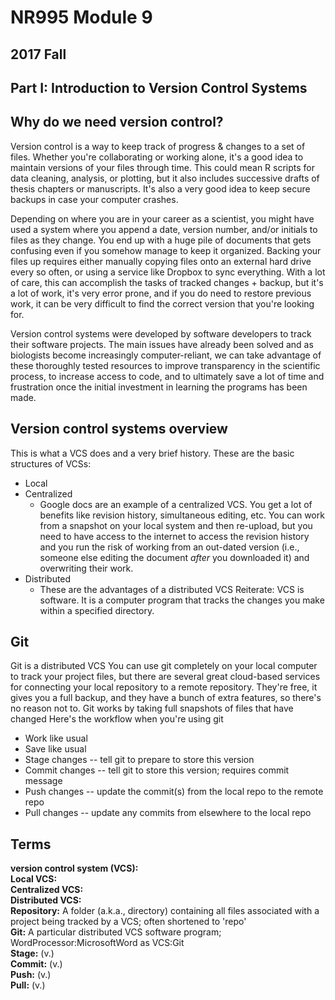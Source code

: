 # NR995 Module 9
## 2017 Fall
## Part I: Introduction to Version Control Systems

## Why do we need version control?
Version control is a way to keep track of progress & changes to a set of files. Whether you're collaborating or working alone, it's a good idea to maintain versions of your files through time. This could mean R scripts for data cleaning, analysis, or plotting, but it also includes successive drafts of thesis chapters or manuscripts. It's also a very good idea to keep secure backups in case your computer crashes.

Depending on where you are in your career as a scientist, you might have used a system where you append a date, version number, and/or initials to files as they change. You end up with a huge pile of documents that gets confusing even if you somehow manage to keep it organized. Backing your files up requires either manually copying files onto an external hard drive every so often, or using a service like Dropbox to sync everything. With a lot of care, this can accomplish the tasks of tracked changes + backup, but it's a lot of work, it's very error prone, and if you do need to restore previous work, it can be very difficult to find the correct version that you're looking for. 

Version control systems were developed by software developers to track their software projects. The main issues have already been solved and as biologists become increasingly computer-reliant, we can take advantage of these thoroughly tested resources to improve transparency in the scientific process, to increase access to code, and to ultimately save a lot of time and frustration once the initial investment in learning the programs has been made.


## Version control systems overview
This is what a VCS does and a very brief history.
These are the basic structures of VCSs: 
- Local
- Centralized
  - Google docs are an example of a centralized VCS. You get a lot of benefits like revision history, simultaneous editing, etc. You can work from a snapshot on your local system and then re-upload, but you need to have access to the internet to access the revision history and you run the risk of working from an out-dated version (i.e., someone else editing the document *after* you downloaded it) and overwriting their work.
- Distributed
  - These are the advantages of a distributed VCS
Reiterate: VCS is software. It is a computer program that tracks the changes you make within a specified directory. 


## Git
Git is a distributed VCS
You can use git completely on your local computer to track your project files, but there are several great cloud-based services for connecting your local repository to a remote repository. They're free, it gives you a full backup, and they have a bunch of extra features, so there's no reason not to.
Git works by taking full snapshots of files that have changed
Here's the workflow when you're using git
- Work like usual
- Save like usual
- Stage changes -- tell git to prepare to store this version
- Commit changes -- tell git to store this version; requires commit message
- Push changes -- update the commit(s) from the local repo to the remote repo
- Pull changes -- update any commits from elsewhere to the local repo


## Terms
**version control system (VCS):**  
**Local VCS:**  
**Centralized VCS:**  
**Distributed VCS:**  
**Repository:** A folder (a.k.a., directory) containing all files associated with a project being tracked by a VCS; often shortened to 'repo'  
**Git:** A particular distributed VCS software program; WordProcessor:MicrosoftWord as VCS:Git  
**Stage:** (v.)  
**Commit:** (v.)  
**Push:** (v.)  
**Pull:** (v.)  

